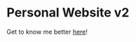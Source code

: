 # Personal Website v2

Get to know me better <a href="https://rohanxminocha.github.io/" target="_blank">here</a>!
